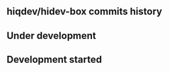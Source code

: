 hiqdev/hidev-box commits history
--------------------------------

## Under development


## Development started

